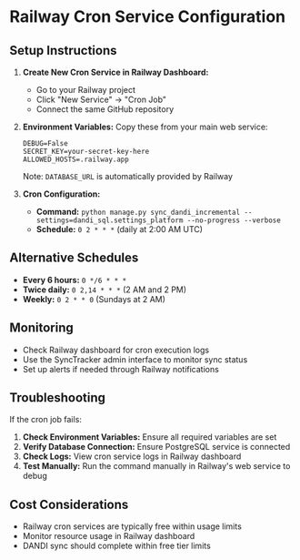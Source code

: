 # Railway Cron Service Configuration

## Setup Instructions

1. **Create New Cron Service in Railway Dashboard:**
   - Go to your Railway project
   - Click "New Service" → "Cron Job"
   - Connect the same GitHub repository

2. **Environment Variables:**
   Copy these from your main web service:
   ```
   DEBUG=False
   SECRET_KEY=your-secret-key-here
   ALLOWED_HOSTS=.railway.app
   ```
   
   Note: `DATABASE_URL` is automatically provided by Railway

3. **Cron Configuration:**
   - **Command:** `python manage.py sync_dandi_incremental --settings=dandi_sql.settings_platform --no-progress --verbose`
   - **Schedule:** `0 2 * * *` (daily at 2:00 AM UTC)

## Alternative Schedules

- **Every 6 hours:** `0 */6 * * *`
- **Twice daily:** `0 2,14 * * *` (2 AM and 2 PM)
- **Weekly:** `0 2 * * 0` (Sundays at 2 AM)

## Monitoring

- Check Railway dashboard for cron execution logs
- Use the SyncTracker admin interface to monitor sync status
- Set up alerts if needed through Railway notifications

## Troubleshooting

If the cron job fails:

1. **Check Environment Variables:** Ensure all required variables are set
2. **Verify Database Connection:** Ensure PostgreSQL service is connected
3. **Check Logs:** View cron service logs in Railway dashboard
4. **Test Manually:** Run the command manually in Railway's web service to debug

## Cost Considerations

- Railway cron services are typically free within usage limits
- Monitor resource usage in Railway dashboard
- DANDI sync should complete within free tier limits
